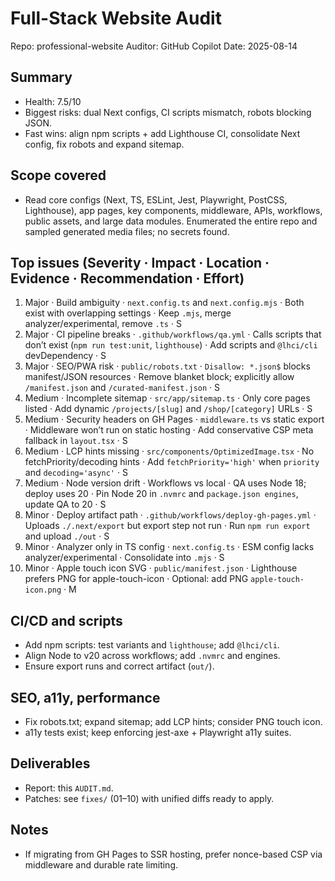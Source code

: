 # Full-Stack Website Audit

Repo: professional-website
Auditor: GitHub Copilot
Date: 2025-08-14

## Summary
- Health: 7.5/10
- Biggest risks: dual Next configs, CI scripts mismatch, robots blocking JSON.
- Fast wins: align npm scripts + add Lighthouse CI, consolidate Next config, fix robots and expand sitemap.

## Scope covered
- Read core configs (Next, TS, ESLint, Jest, Playwright, PostCSS, Lighthouse), app pages, key components, middleware, APIs, workflows, public assets, and large data modules. Enumerated the entire repo and sampled generated media files; no secrets found.

## Top issues (Severity · Impact · Location · Evidence · Recommendation · Effort)
1) Major · Build ambiguity · `next.config.ts` and `next.config.mjs` · Both exist with overlapping settings · Keep `.mjs`, merge analyzer/experimental, remove `.ts` · S
2) Major · CI pipeline breaks · `.github/workflows/qa.yml` · Calls scripts that don’t exist (`npm run test:unit`, `lighthouse`) · Add scripts and `@lhci/cli` devDependency · S
3) Major · SEO/PWA risk · `public/robots.txt` · `Disallow: *.json$` blocks manifest/JSON resources · Remove blanket block; explicitly allow `/manifest.json` and `/curated-manifest.json` · S
4) Medium · Incomplete sitemap · `src/app/sitemap.ts` · Only core pages listed · Add dynamic `/projects/[slug]` and `/shop/[category]` URLs · S
5) Medium · Security headers on GH Pages · `middleware.ts` vs static export · Middleware won’t run on static hosting · Add conservative CSP meta fallback in `layout.tsx` · S
6) Medium · LCP hints missing · `src/components/OptimizedImage.tsx` · No fetchPriority/decoding hints · Add `fetchPriority='high'` when `priority` and `decoding='async'` · S
7) Medium · Node version drift · Workflows vs local · QA uses Node 18; deploy uses 20 · Pin Node 20 in `.nvmrc` and `package.json engines`, update QA to 20 · S
8) Minor · Deploy artifact path · `.github/workflows/deploy-gh-pages.yml` · Uploads `./.next/export` but export step not run · Run `npm run export` and upload `./out` · S
9) Minor · Analyzer only in TS config · `next.config.ts` · ESM config lacks analyzer/experimental · Consolidate into `.mjs` · S
10) Minor · Apple touch icon SVG · `public/manifest.json` · Lighthouse prefers PNG for apple-touch-icon · Optional: add PNG `apple-touch-icon.png` · M

## CI/CD and scripts
- Add npm scripts: test variants and `lighthouse`; add `@lhci/cli`.
- Align Node to v20 across workflows; add `.nvmrc` and engines.
- Ensure export runs and correct artifact (`out/`).

## SEO, a11y, performance
- Fix robots.txt; expand sitemap; add LCP hints; consider PNG touch icon.
- a11y tests exist; keep enforcing jest-axe + Playwright a11y suites.

## Deliverables
- Report: this `AUDIT.md`.
- Patches: see `fixes/` (01–10) with unified diffs ready to apply.

## Notes
- If migrating from GH Pages to SSR hosting, prefer nonce-based CSP via middleware and durable rate limiting.
